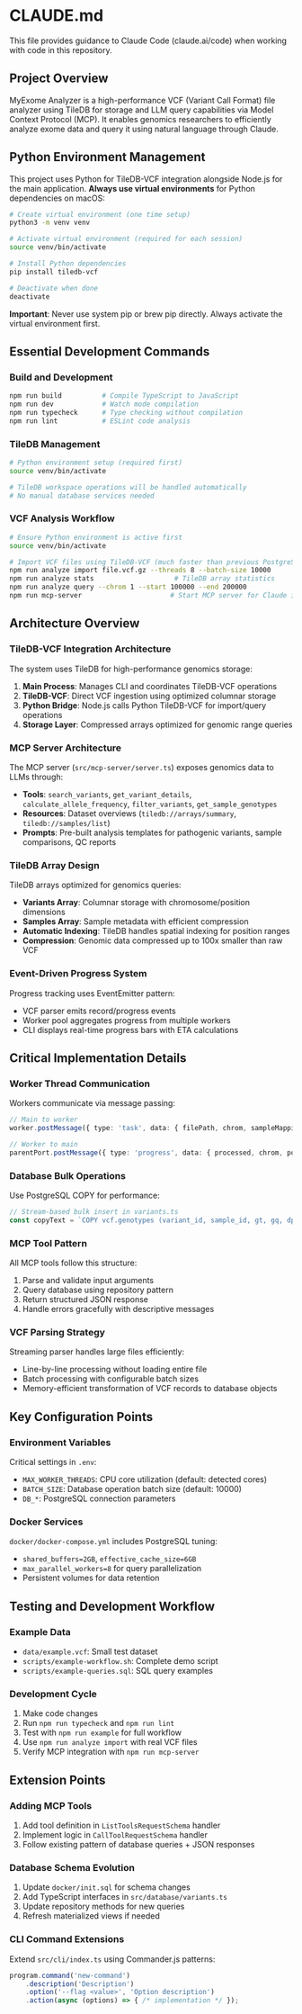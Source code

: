 # CLAUDE.md

This file provides guidance to Claude Code (claude.ai/code) when working with code in this repository.

## Project Overview
MyExome Analyzer is a high-performance VCF (Variant Call Format) file analyzer using TileDB for storage and LLM query capabilities via Model Context Protocol (MCP). It enables genomics researchers to efficiently analyze exome data and query it using natural language through Claude.

## Python Environment Management
This project uses Python for TileDB-VCF integration alongside Node.js for the main application. **Always use virtual environments** for Python dependencies on macOS:

```bash
# Create virtual environment (one time setup)
python3 -m venv venv

# Activate virtual environment (required for each session)
source venv/bin/activate

# Install Python dependencies
pip install tiledb-vcf

# Deactivate when done
deactivate
```

**Important**: Never use system pip or brew pip directly. Always activate the virtual environment first.

## Essential Development Commands

### Build and Development
```bash
npm run build          # Compile TypeScript to JavaScript
npm run dev            # Watch mode compilation
npm run typecheck      # Type checking without compilation
npm run lint           # ESLint code analysis
```

### TileDB Management
```bash
# Python environment setup (required first)
source venv/bin/activate

# TileDB workspace operations will be handled automatically
# No manual database services needed
```

### VCF Analysis Workflow
```bash
# Ensure Python environment is active first
source venv/bin/activate

# Import VCF files using TileDB-VCF (much faster than previous PostgreSQL approach)
npm run analyze import file.vcf.gz --threads 8 --batch-size 10000
npm run analyze stats                    # TileDB array statistics
npm run analyze query --chrom 1 --start 100000 --end 200000
npm run mcp-server                      # Start MCP server for Claude integration
```

## Architecture Overview

### TileDB-VCF Integration Architecture
The system uses TileDB for high-performance genomics storage:
1. **Main Process**: Manages CLI and coordinates TileDB-VCF operations
2. **TileDB-VCF**: Direct VCF ingestion using optimized columnar storage
3. **Python Bridge**: Node.js calls Python TileDB-VCF for import/query operations
4. **Storage Layer**: Compressed arrays optimized for genomic range queries

### MCP Server Architecture
The MCP server (`src/mcp-server/server.ts`) exposes genomics data to LLMs through:
- **Tools**: `search_variants`, `get_variant_details`, `calculate_allele_frequency`, `filter_variants`, `get_sample_genotypes`
- **Resources**: Dataset overviews (`tiledb://arrays/summary`, `tiledb://samples/list`)
- **Prompts**: Pre-built analysis templates for pathogenic variants, sample comparisons, QC reports

### TileDB Array Design
TileDB arrays optimized for genomics queries:
- **Variants Array**: Columnar storage with chromosome/position dimensions
- **Samples Array**: Sample metadata with efficient compression
- **Automatic Indexing**: TileDB handles spatial indexing for position ranges
- **Compression**: Genomic data compressed up to 100x smaller than raw VCF

### Event-Driven Progress System
Progress tracking uses EventEmitter pattern:
- VCF parser emits record/progress events
- Worker pool aggregates progress from multiple workers
- CLI displays real-time progress bars with ETA calculations

## Critical Implementation Details

### Worker Thread Communication
Workers communicate via message passing:
```typescript
// Main to worker
worker.postMessage({ type: 'task', data: { filePath, chrom, sampleMapping } });

// Worker to main
parentPort.postMessage({ type: 'progress', data: { processed, chrom, pos } });
```

### Database Bulk Operations
Use PostgreSQL COPY for performance:
```typescript
// Stream-based bulk insert in variants.ts
const copyText = `COPY vcf.genotypes (variant_id, sample_id, gt, gq, dp) FROM STDIN`;
```

### MCP Tool Pattern
All MCP tools follow this structure:
1. Parse and validate input arguments
2. Query database using repository pattern
3. Return structured JSON response
4. Handle errors gracefully with descriptive messages

### VCF Parsing Strategy
Streaming parser handles large files efficiently:
- Line-by-line processing without loading entire file
- Batch processing with configurable batch sizes
- Memory-efficient transformation of VCF records to database objects

## Key Configuration Points

### Environment Variables
Critical settings in `.env`:
- `MAX_WORKER_THREADS`: CPU core utilization (default: detected cores)
- `BATCH_SIZE`: Database operation batch size (default: 10000)
- `DB_*`: PostgreSQL connection parameters

### Docker Services
`docker/docker-compose.yml` includes PostgreSQL tuning:
- `shared_buffers=2GB`, `effective_cache_size=6GB`
- `max_parallel_workers=8` for query parallelization
- Persistent volumes for data retention

## Testing and Development Workflow

### Example Data
- `data/example.vcf`: Small test dataset
- `scripts/example-workflow.sh`: Complete demo script
- `scripts/example-queries.sql`: SQL query examples

### Development Cycle
1. Make code changes
2. Run `npm run typecheck` and `npm run lint`
3. Test with `npm run example` for full workflow
4. Use `npm run analyze import` with real VCF files
5. Verify MCP integration with `npm run mcp-server`

## Extension Points

### Adding MCP Tools
1. Add tool definition in `ListToolsRequestSchema` handler
2. Implement logic in `CallToolRequestSchema` handler
3. Follow existing pattern of database queries + JSON responses

### Database Schema Evolution
1. Update `docker/init.sql` for schema changes
2. Add TypeScript interfaces in `src/database/variants.ts`
3. Update repository methods for new queries
4. Refresh materialized views if needed

### CLI Command Extensions
Extend `src/cli/index.ts` using Commander.js patterns:
```typescript
program.command('new-command')
    .description('Description')
    .option('--flag <value>', 'Option description')
    .action(async (options) => { /* implementation */ });
```